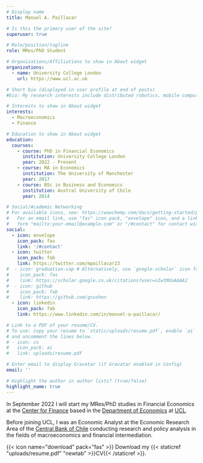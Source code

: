 ```yaml
---
# Display name
title: Manuel A. Paillacar

# Is this the primary user of the site?
superuser: true

# Role/position/tagline
role: MRes/PhD Student

# Organizations/Affiliations to show in About widget
organizations:
  - name: University College London
    url: https://www.ucl.ac.uk

# Short bio (displayed in user profile at end of posts)
#bio: My research interests include distributed robotics, mobile computing and programmable matter.

# Interests to show in About widget
interests:
  - Macroeconomics
  - Finance

# Education to show in About widget
education:
  courses:
    - course: PhD in Financial Economics
      institution: University College London
      year: 2022 - Present
    - course: MA in Economics
      institution: The University of Manchester
      year: 2017
    - course: BSc in Business and Economics
      institution: Austral University of Chile
      year: 2014

# Social/Academic Networking
# For available icons, see: https://wowchemy.com/docs/getting-started/page-builder/#icons
#   For an email link, use "fas" icon pack, "envelope" icon, and a link in the
#   form "mailto:your-email@example.com" or "/#contact" for contact widget.
social:
  - icon: envelope
    icon_pack: fas
    link: '/#contact'
  - icon: twitter
    icon_pack: fab
    link: https://twitter.com/mpaillacar23
#  - icon: graduation-cap # Alternatively, use `google-scholar` icon from `ai` icon pack
#    icon_pack: fas
#    link: https://scholar.google.co.uk/citations?user=sIwtMXoAAAAJ
#  - icon: github
#    icon_pack: fab
#    link: https://github.com/gcushen
  - icon: linkedin
    icon_pack: fab
    link: https://www.linkedin.com/in/manuel-a-paillacar/

# Link to a PDF of your resume/CV.
# To use: copy your resume to `static/uploads/resume.pdf`, enable `ai` icons in `params.toml`,
# and uncomment the lines below.
# - icon: cv
#   icon_pack: ai
#   link: uploads/resume.pdf

# Enter email to display Gravatar (if Gravatar enabled in Config)
email: ''

# Highlight the author in author lists? (true/false)
highlight_name: true
---
```


In September 2022 I will start my MRes/PhD studies in Financial Economics at the [Center for Finance](https://centreforfinance.org) based in the [Department of Economics](https://www.ucl.ac.uk/economics/) at [UCL](https://www.ucl.ac.uk).

Before joining UCL, I was an Economic Analyst at the Economic Research Area of the [Central Bank of Chile](https://portalbiblioteca.bcentral.cl/en/web/banco-central/) conducting research and policy analysis in the fields of macroeconomics and financial intermediation.

{{< icon name="download" pack="fas" >}} Download my {{< staticref "uploads/resume.pdf" "newtab" >}}CV{{< /staticref >}}.
